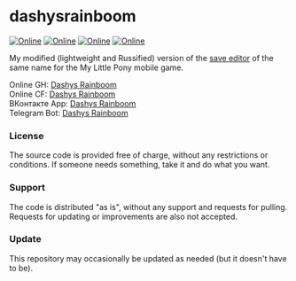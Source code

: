 # dashysrainboom

[![Online](https://img.shields.io/website?url=https%3A%2F%2Fjackiewaltryan.github.io%2Fdashysrainboom&label=Online%20GH&logo=github&cacheSeconds=600&style=flat-square)](https://jackiewaltryan.github.io/dashysrainboom)
[![Online](https://img.shields.io/website?url=https%3A%2F%2Fdashysrainboom.pages.dev&label=Online%20CF&logo=github&cacheSeconds=600&style=flat-square)](https://dashysrainboom.pages.dev)
[![Online](https://img.shields.io/website?url=https%3A%2F%2Fvk.com%2Fapp51879230&label=ВКонтакте%20App&logo=github&cacheSeconds=600&style=flat-square&down_message=up&down_color=green)](https://vk.com/app51879230)
[![Online](https://img.shields.io/website?url=https%3A%2F%2Ft.me%2FDashysRainboomBot&label=Telegram%20Bot&logo=github&cacheSeconds=600&style=flat-square)](https://t.me/DashysRainboomBot)

My modified (lightweight and Russified) version of the [save editor](https://www.reddit.com/r/MLPIOS/comments/2v3s8v/dashys_rainboom_android_mlp_savegame_editor/) of the same name for the My Little Pony mobile game.

Online GH: [Dashys Rainboom](https://jackiewaltryan.github.io/dashysrainboom)<br>
Online CF: [Dashys Rainboom](https://dashysrainboom.pages.dev)<br>
ВКонтакте App: [Dashys Rainboom](https://vk.com/app51879230)<br>
Telegram Bot: [Dashys Rainboom](https://t.me/DashysRainboomBot)

### License

The source code is provided free of charge, without any restrictions or conditions.  If someone needs something, take it and do what you want.

### Support

The code is distributed "as is", without any support and requests for pulling. Requests for updating or improvements are also not accepted.

### Update

This repository may occasionally be updated as needed (but it doesn't have to be).
